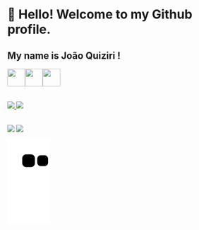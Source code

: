 # 👋 Hello! Welcome to my Github profile.
## My name is João Quiziri !

<img src="https://cdn.jsdelivr.net/gh/devicons/devicon/icons/java/java-original.svg" width="40" height="40"/><img src="https://cdn.jsdelivr.net/gh/devicons/devicon/icons/mysql/mysql-original.svg" width="40" height="40"><img src="https://cdn.jsdelivr.net/gh/devicons/devicon/icons/php/php-original.svg" width="40" height="40"/>
<br>
<br>
<div>
<a href="https://github.com/quiziri">
<img loading="lazy" height="180em" src="https://github-readme-stats.vercel.app/api/top-langs/?username=quiziri&layout=compact&langs_count=7&theme=dracula"/>
<img loading="lazy" height="180em" src="https://github-readme-stats.vercel.app/api?username=quiziri&show_icons=true&theme=dracula&include_all_commits=true&count_private=true"/>
</div>
<br>
<br>
<a href="https://www.linkedin.com/in/joao-quiziri" target="_blank"><img loading="lazy" src="https://img.shields.io/badge/-LinkedIn-%230077B5?style=for-the-badge&logo=linkedin&logoColor=white" target="_blank"></a>
<a href="https://instagram.com/quizirironchi" target="_blank"><img loading="lazy" src="https://img.shields.io/badge/-Instagram-%23E4405F?style=for-the-badge&logo=instagram&logoColor=white" target="_blank"></a>

![Snake animation](https://github.com/quiziri/quiziri/blob/output/github-contribution-grid-snake.svg)
